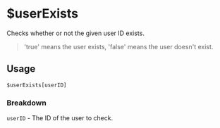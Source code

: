 # $userExists
Checks whether or not the given user ID exists.
> 'true' means the user exists, 'false' means the user doesn't exist.

## Usage
```
$userExists[userID]
```

### Breakdown
`userID` - The ID of the user to check.
